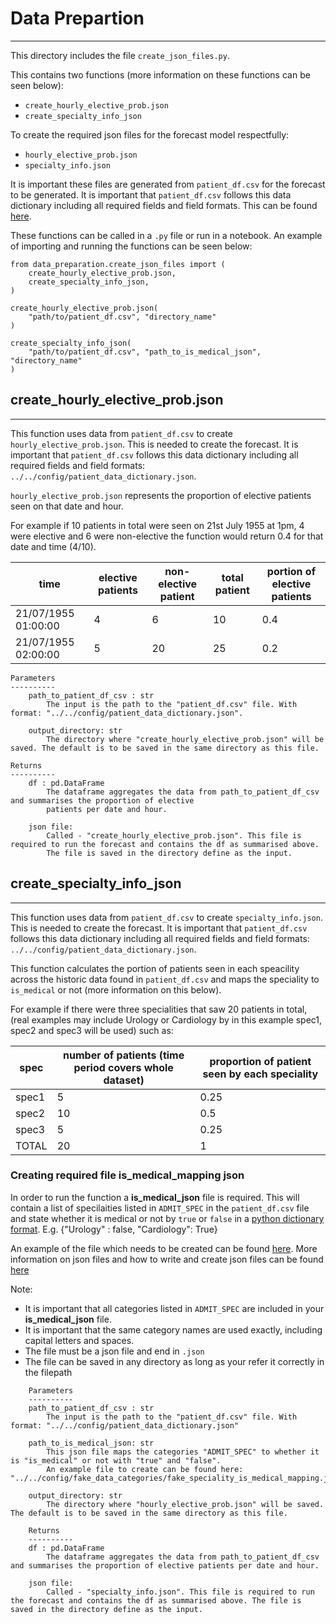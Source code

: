 # Data Prepartion
---
This directory includes the file `create_json_files.py`.

This contains two functions (more information on these functions can be seen below):
- `create_hourly_elective_prob.json`
- `create_specialty_info_json`

To create the required json files for the forecast model respectfully:
- `hourly_elective_prob.json`
- `specialty_info.json`

It is important these files are generated from `patient_df.csv` for the forecast to be generated. It is important that `patient_df.csv` follows this data dictionary including all required fields and field formats. This can be found [here](../../config/patient_data_dictionary.json).

These functions can be called in a `.py` file or run in a notebook. An example of importing and running the functions can be seen below:
```
from data_preparation.create_json_files import (
    create_hourly_elective_prob.json,
    create_specialty_info_json,
)

create_hourly_elective_prob.json(
    "path/to/patient_df.csv", "directory_name"
)

create_specialty_info_json(
    "path/to/patient_df.csv", "path_to_is_medical_json", "directory_name"
)
```

## create_hourly_elective_prob.json
---
This function uses data from `patient_df.csv` to create `hourly_elective_prob.json`. This is needed
to create the forecast. It is important that `patient_df.csv` follows this data dictionary including
all required fields and field formats: `../../config/patient_data_dictionary.json`.

`hourly_elective_prob.json` represents the proportion of elective patients seen on that date and hour.

For example if 10 patients in total were seen on 21st July 1955 at 1pm, 4 were elective and 6 were non-elective the function would return 0.4 for that date and time (4/10).

time|elective patients|non-elective patient|total patient|portion of elective patients
---|---|---|---|---
21/07/1955 01:00:00|4|6|10|0.4
21/07/1955 02:00:00|5|20|25|0.2

```
Parameters
----------
    path_to_patient_df_csv : str
        The input is the path to the "patient_df.csv" file. With format: "../../config/patient_data_dictionary.json".

    output_directory: str
        The directory where "create_hourly_elective_prob.json" will be saved. The default is to be saved in the same directory as this file.

Returns
----------
    df : pd.DataFrame
        The dataframe aggregates the data from path_to_patient_df_csv and summarises the proportion of elective
        patients per date and hour.

    json file:
        Called - "create_hourly_elective_prob.json". This file is required to run the forecast and contains the df as summarised above.
        The file is saved in the directory define as the input.
```



## create_specialty_info_json
---
This function uses data from `patient_df.csv` to create `specialty_info.json`. This is needed to create the forecast. It is important that `patient_df.csv` follows this data dictionary including all required fields and field formats: `../../config/patient_data_dictionary.json`.

This function calculates the portion of patients seen in each speacility across the historic data found in `patient_df.csv` and maps the speciality to `is_medical` or not (more information on this below).

For example if there were three specialities that saw 20 patients in total, (real examples may include Urology or Cardiology by in this example spec1, spec2 and spec3 will be used) such as:

spec|number of patients (time period covers whole dataset)|proportion of patient seen by each speciality
---|---|---|
spec1| 5| 0.25
spec2| 10| 0.5
spec3| 5| 0.25
TOTAL| 20| 1

### **Creating required file is_medical_mapping json**
In order to run the function a **is_medical_json** file is required. This will contain a list of specilaities listed in `ADMIT_SPEC` in the `patient_df.csv` file and state whether it is medical or not by `true` or `false` in a [python dictionary format](https://docs.python.org/3/tutorial/datastructures.html). E.g. {"Urology" : false, "Cardiology": True}

An example of the file which needs to be created can be found [here](../../config/fake_data_categories/fake_speciality_is_medical_mapping.json). More information on json files and how to write and create json files can be found [here](https://www.w3schools.com/js/js_json_intro.asp)

Note:
- It is important that all categories listed in `ADMIT_SPEC` are included in your **is_medical_json** file.
- It is important that the same category names are used exactly, including capital letters and spaces.
- The file must be a json file and end in `.json`
- The file can be saved in any directory as long as your refer it correctly in the filepath

```
    Parameters
    ----------
    path_to_patient_df_csv : str
        The input is the path to the "patient_df.csv" file. With format: "../../config/patient_data_dictionary.json"

    path_to_is_medical_json: str
        This json file maps the categories "ADMIT_SPEC" to whether it is "is_medical" or not with "true" and "false".
        An example file to create can be found here: "../../config/fake_data_categories/fake_speciality_is_medical_mapping.json"
    
    output_directory: str
        The directory where "hourly_elective_prob.json" will be saved. The default is to be saved in the same directory as this file.

    Returns
    ----------
    df : pd.DataFrame
        The dataframe aggregates the data from path_to_patient_df_csv and summarises the proportion of elective patients per date and hour.

    json file:
        Called - "specialty_info.json". This file is required to run the forecast and contains the df as summarised above. The file is saved in the directory define as the input.
```